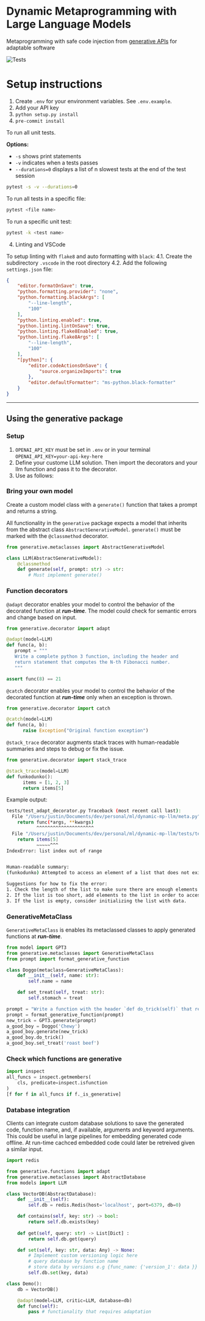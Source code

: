 # Dynamic Metaprogramming with Large Language Models
Metaprogramming with safe code injection from [generative APIs](https://github.com/ch3njust1n/generative-api) for adaptable software

![Tests](https://github.com/ch3njust1n/generative/actions/workflows/pull-request.yml/badge.svg)

# Setup instructions
1. Create `.env` for your environment variables. See `.env.example`.
2. Add your API key
3. `python setup.py install`
4. `pre-commit install`

To run all unit tests.

**Options:**
- `-s` shows print statements
- `-v` indicates when a tests passes
- `--durations=0` displays a list of n slowest tests at the end of the test session

```bash
pytest -s -v --durations=0
```

To run all tests in a specific file:
```bash
pytest <file name>
```

To run a specific unit test:
```bash
pytest -k <test name>
```

4. Linting and VSCode

To setup linting with `flake8` and auto formatting with `black`:
4.1. Create the subdirectory `.vscode` in the root directory
4.2. Add the following `settings.json` file:
```json
{
    "editor.formatOnSave": true,
    "python.formatting.provider": "none",
    "python.formatting.blackArgs": [
        "--line-length",
        "100"
    ],
    "python.linting.enabled": true,
    "python.linting.lintOnSave": true,
    "python.linting.flake8Enabled": true,
    "python.linting.flake8Args": [
        "--line-length",
        "100"
    ],
    "[python]": {
        "editor.codeActionsOnSave": {
            "source.organizeImports": true
        },
        "editor.defaultFormatter": "ms-python.black-formatter"
    }
}
```

---

## Using the generative package

### **Setup**

1. `OPENAI_API_KEY` must be set in `.env` or in your terminal `OPENAI_API_KEY=your-api-key-here`
2. Define your custome LLM solution. Then import the decorators and your llm function and pass it to the decorator.
3. Use as follows:


### **Bring your own model**

Create a custom model class with a `generate()` function that takes a prompt and returns a string.

All functionality in the `generative` package expects a model that inherits from the abstract class `AbstractGenerativeModel`.
`generate()` must be marked with the `@classmethod` decorator.

```python
from generative.metaclasses import AbstractGenerativeModel

class LLM(AbstractGenerativeModel):
    @classmethod
    def generate(self, prompt: str) -> str:
        # Must implement generate()
```

### **Function decorators**

`@adapt` decorator enables your model to control the behavior of the decorated function at ***run-time***. The model could check for semantic errors and change based on input.
```python
from generative.decorator import adapt

@adapt(model=LLM)
def func(a, b):
   prompt = """
   Write a complete python 3 function, including the header and
   return statement that computes the N-th Fibonacci number.
   """

assert func(8) == 21
```

`@catch` decorator enables your model to control the behavior of the decorated function at ***run-time*** only when an exception is thrown.
```python
from generative.decorator import catch

@catch(model=LLM)
def func(a, b):
      raise Exception("Original function exception")
```

`@stack_trace` decorator augments stack traces with human-readable summaries and steps to debug or fix the issue.
```python
from generative.decorator import stack_trace

@stack_trace(model=LLM)
def funkodunko():
      items = [1, 2, 3]
      return items[5]
```

Example output:
```bash
tests/test_adapt_decorator.py Traceback (most recent call last):
  File "/Users/justin/Documents/dev/personal/ml/dynamic-mp-llm/meta.py", line 167, in wrapper
    return func(*args, **kwargs)
           ^^^^^^^^^^^^^^^^^^^^^
  File "/Users/justin/Documents/dev/personal/ml/dynamic-mp-llm/tests/test_adapt_decorator.py", line 100, in funkodunko
    return items[5]
           ~~~~~^^^
IndexError: list index out of range


Human-readable summary:
(funkodunko) Attempted to access an element of a list that does not exist.

Suggestions for how to fix the error:
1. Check the length of the list to make sure there are enough elements to access the desired index.
2. If the list is too short, add elements to the list in order to access the desired index.
3. If the list is empty, consider initializing the list with data.
```

### **GenerativeMetaClass**

`GenerativeMetaClass` is enables its metaclassed classes to apply generated functions at ***run-time***.
```python
from model import GPT3
from generative.metaclasses import GenerativeMetaClass
from prompt import format_generative_function

class Doggo(metaclass=GenerativeMetaClass):
    def __init__(self, name: str):
        self.name = name

    def set_treat(self, treat: str):
        self.stomach = treat

prompt = "Write a function with the header `def do_trick(self)` that returns a string '*sit*'"
prompt = format_generative_function(prompt)
new_trick = GPT3.generate(prompt)
a_good_boy = Doggo('Chewy')
a_good_boy.generate(new_trick)
a_good_boy.do_trick()
a_good_boy.set_treat('roast beef')
```

### Check which functions are generative
```python
import inspect
all_funcs = inspect.getmembers(
    cls, predicate=inspect.isfunction
)
[f for f in all_funcs if f._is_generative]
```

### **Database integration**

Clients can integrate custom database solutions to save the generated code, function name, and, if available, arguments and keyword arguments. This could be useful in large pipelines for embedding generated code offline. At run-time cachced embedded code could later be retreived given a similar input.

```python
import redis

from generative.functions import adapt
from generative.metaclasses import AbstractDatabase
from models import LLM

class VectorDB(AbstractDatabase):
    def __init__(self):
        self.db = redis.Redis(host='localhost', port=6379, db=0)

    def contains(self, key: str) -> bool:
        return self.db.exists(key)
    
    def get(self, query: str) -> List[Dict] :
        return self.db.get(query)

    def set(self, key: str, data: Any) -> None:
        # Implement custom versioning logic here
        # query database by function name
        # store data by versions e.g {func_name: {'version_1': data }}
        self.db.set(key, data)

class Demo():
    db = VectorDB()

    @adapt(model=LLM, critic=LLM, database=db)
    def func(self):
        pass # functionality that requires adaptation
```
